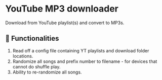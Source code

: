 # YouTube MP3 downloader
Download from YouTube playlist(s) and convert to MP3s.

## 🧐 Functionalities

1. Read off a config file containing YT playlists and download folder locations.
2. Randomize all songs and prefix number to filename - for devices that cannot do shuffle play.
3. Ability to re-randomize all songs.
